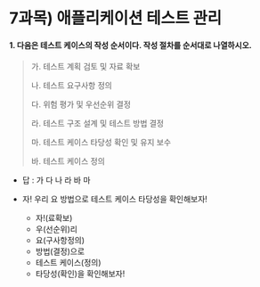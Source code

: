# 7과목) 애플리케이션 테스트 관리



#### 1. 다음은 테스트 케이스의 작성 순서이다. 작성 절차를 순서대로 나열하시오.

> 가. 테스트 계획 검토 및 자료 확보
>
> 나. 테스트 요구사항 정의
>
> 다. 위험 평가 및 우선순위 결정
>
> 라. 테스트 구조 설계 및 테스트 방법 결정
>
> 마. 테스트 케이스 타당성 확인 및 유지 보수
>
> 바. 테스트 케이스 정의



- 답 : 가 다 나 라 바 마

- 자! 우리 요 방법으로 테스트 케이스 타당성을 확인해보자!
  - 자!(료확보)
  - 우(선순위)리
  - 요(구사항정의)
  - 방법(결정)으로
  - 테스트 케이스(정의)
  - 타당성(확인)을 확인해보자!